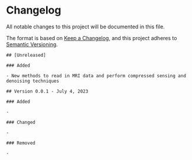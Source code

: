 # Changelog

All notable changes to this project will be documented in this file.

The format is based on [Keep a Changelog](https://keepachangelog.com/en/1.0.0/),
and this project adheres to [Semantic Versioning](https://semver.org/spec/v2.0.0.html).

```@docs
## [Unreleased]

### Added 

- New methods to read in MRI data and perform compressed sensing and denoising techniques
```

```@docs
## Version 0.0.1 - July 4, 2023

### Added

- 

### Changed

- 

### Removed

-
```